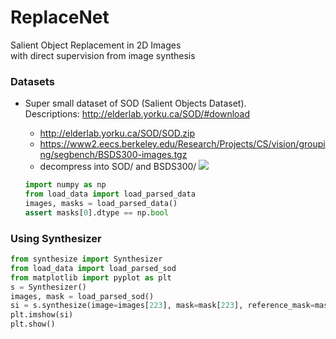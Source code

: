 # ReplaceNet

Salient Object Replacement in 2D Images   
with direct supervision from image synthesis


### Datasets
- Super small dataset of SOD (Salient Objects Dataset).   
    Descriptions: http://elderlab.yorku.ca/SOD/#download      
    - http://elderlab.yorku.ca/SOD/SOD.zip
    - https://www2.eecs.berkeley.edu/Research/Projects/CS/vision/grouping/segbench/BSDS300-images.tgz
    - decompress into SOD/ and BSDS300/ 
    ![](https://i.ibb.co/py0tSKk/masks.png)
    
    
    
    ```python
  import numpy as np
  from load_data import load_parsed_data
  images, masks = load_parsed_data()
  assert masks[0].dtype == np.bool

    ```
    
### Using Synthesizer

```python
from synthesize import Synthesizer
from load_data import load_parsed_sod
from matplotlib import pyplot as plt
s = Synthesizer()
images, mask = load_parsed_sod()
si = s.synthesize(image=images[223], mask=mask[223], reference_mask=mask[53])
plt.imshow(si)
plt.show()
```
